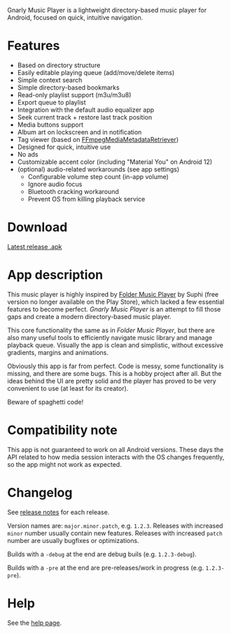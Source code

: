 Gnarly Music Player is a lightweight directory-based music player for Android, focused on quick, intuitive navigation.

# Features #
* Based on directory structure
* Easily editable playing queue (add/move/delete items)
* Simple context search
* Simple directory-based bookmarks
* Read-only playlist support (m3u/m3u8)
* Export queue to playlist
* Integration with the default audio equalizer app
* Seek current track + restore last track position
* Media buttons support
* Album art on lockscreen and in notification
* Tag viewer (based on [FFmpegMediaMetadataRetriever](https://github.com/wseemann/FFmpegMediaMetadataRetriever))
* Designed for quick, intuitive use
* No ads
* Customizable accent color (including "Material You" on Android 12)
* (optional) audio-related workarounds (see app settings)
	* Configurable volume step count (in-app volume)
	* Ignore audio focus
	* Bluetooth cracking workaround
	* Prevent OS from killing playback service

# Download #
[Latest release .apk](https://github.com/szycikm/GnarlyMusicPlayer/releases/latest)

# App description #
This music player is highly inspired by [Folder Music Player](https://play.google.com/store/apps/details?id=com.suphi.foldermusicplayerunlocker) by Suphi (free version no longer available on the Play Store), which lacked a few essential features to become perfect. _Gnarly Music Player_ is an attempt to fill those gaps and create a modern directory-based music player.

This core functionality the same as in _Folder Music Player_, but there are also many useful tools to efficiently navigate music library and manage playback queue. Visually the app is clean and simplistic, without excessive gradients, margins and animations.

Obviously this app is far from perfect. Code is messy, some functionality is missing, and there are some bugs. This is a hobby project after all. But the ideas behind the UI are pretty solid and the player has proved to be very convenient to use (at least for its creator).

Beware of spaghetti code!

# Compatibility note #
This app is not guaranteed to work on all Android versions. These days the API related to how media session interacts with the OS changes frequently, so the app might not work as expected.

# Changelog #

See [release notes](https://github.com/szycikm/GnarlyMusicPlayer/releases) for each release.

Version names are: `major.minor.patch`, e.g. `1.2.3`. Releases with increased `minor` number usually contain new features. Releases with increased `patch` number are usually bugfixes or optimizations.

Builds with a `-debug` at the end are debug buils (e.g. `1.2.3-debug`).

Builds with a `-pre` at the end are pre-releases/work in progress (e.g. `1.2.3-pre`).

# Help #
See the [help page](https://github.com/h67ma/GnarlyMusicPlayer/wiki/Help).
